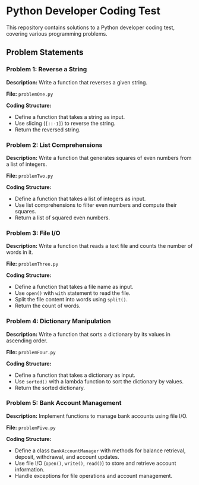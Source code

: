 # Python Developer Coding Test

This repository contains solutions to a Python developer coding test, covering various programming problems.

## Problem Statements

### Problem 1: Reverse a String

**Description:** Write a function that reverses a given string.

**File:** `problemOne.py`

**Coding Structure:**
- Define a function that takes a string as input.
- Use slicing (`[::-1]`) to reverse the string.
- Return the reversed string.

### Problem 2: List Comprehensions

**Description:** Write a function that generates squares of even numbers from a list of integers.

**File:** `problemTwo.py`

**Coding Structure:**
- Define a function that takes a list of integers as input.
- Use list comprehensions to filter even numbers and compute their squares.
- Return a list of squared even numbers.

### Problem 3: File I/O

**Description:** Write a function that reads a text file and counts the number of words in it.

**File:** `problemThree.py`

**Coding Structure:**
- Define a function that takes a file name as input.
- Use `open()` with `with` statement to read the file.
- Split the file content into words using `split()`.
- Return the count of words.

### Problem 4: Dictionary Manipulation

**Description:** Write a function that sorts a dictionary by its values in ascending order.

**File:** `problemFour.py`

**Coding Structure:**
- Define a function that takes a dictionary as input.
- Use `sorted()` with a lambda function to sort the dictionary by values.
- Return the sorted dictionary.

### Problem 5: Bank Account Management

**Description:** Implement functions to manage bank accounts using file I/O.

**File:** `problemFive.py`

**Coding Structure:**
- Define a class `BankAccountManager` with methods for balance retrieval, deposit, withdrawal, and account updates.
- Use file I/O (`open()`, `write()`, `read()`) to store and retrieve account information.
- Handle exceptions for file operations and account management.

